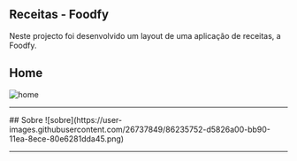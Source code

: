 
 ## Receitas - Foodfy
 Neste projecto foi desenvolvido um layout de uma aplicação de receitas, a Foodfy.
 ##
 ## Home
![home](https://user-images.githubusercontent.com/26737849/86235036-ba632a80-bb8f-11ea-98b9-2ee3a63affa5.png)
 <hr>
  ## Sobre
![sobre](https://user-images.githubusercontent.com/26737849/86235752-d5826a00-bb90-11ea-8ece-80e6281dda45.png)
 <hr>
 
